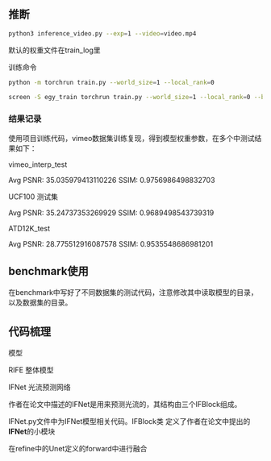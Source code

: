 



## 推断

```bash
python3 inference_video.py --exp=1 --video=video.mp4 

```



默认的权重文件在train_log里





训练命令

```bash
python -m torchrun train.py --world_size=1 --local_rank=0

screen -S egy_train torchrun train.py --world_size=1 --local_rank=0 --batch_size=64
```



### 结果记录

使用项目训练代码，vimeo数据集训练复现，得到模型权重参数，在多个中测试结果如下：

vimeo_interp_test

Avg PSNR: 35.035979413110226 SSIM: 0.9756986498832703



UCF100 测试集

Avg PSNR: 35.24737353269929 SSIM: 0.9689498543739319



ATD12K_test

Avg PSNR: 28.775512916087578 SSIM: 0.9535548686981201







## benchmark使用

在benchmark中写好了不同数据集的测试代码，注意修改其中读取模型的目录，以及数据集的目录。

###### 

## 代码梳理

模型

RIFE 整体模型

IFNet 光流预测网络







作者在论文中描述的IFNet是用来预测光流的，其结构由三个IFBlock组成。

IFNet.py文件中为IFNet模型相关代码。IFBlock类 定义了作者在论文中提出的**IFNet**的小模块





在refine中的Unet定义的forward中进行融合
